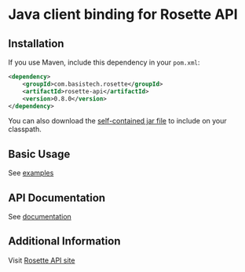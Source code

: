 Java client binding for Rosette API
==================================

Installation
------------

If you use Maven, include this dependency in your `pom.xml`:

```xml
<dependency>
    <groupId>com.basistech.rosette</groupId>
    <artifactId>rosette-api</artifactId>
    <version>0.8.0</version>
</dependency>
```

You can also download the [self-contained jar file](http://mvnrepository.com/artifact/com.basistech.rosette/rosette-api) to include on your classpath.

Basic Usage
-----------

See [examples](examples/src/main/java/com/basistech/rosette/examples)

API Documentation
-----------------

See [documentation](http://rosette-api.github.io/java)

Additional Information
----------------------

Visit [Rosette API site](https://developer.rosette.com)

